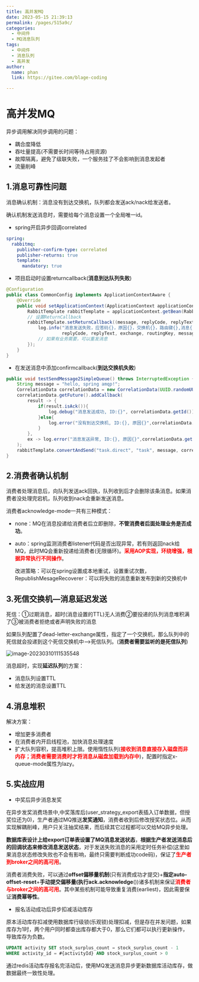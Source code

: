 ```yaml
---
title: 高并发MQ
date: 2023-05-15 21:39:13
permalink: /pages/515a9c/
categories: 
  - 中间件
  - MQ消息队列
tags: 
  - 中间件
  - 消息队列
  - 高并发
author: 
  name: phan
  link: https://gitee.com/blage-coding

---
```

# 高并发MQ

异步调用解决同步调用的问题：

- 耦合度降低
- 吞吐量提高(不需要长时间等待占用资源)
- 故障隔离，避免了级联失败，一个服务挂了不会影响到消息发起者
- 流量削峰

## 1.消息可靠性问题

消息确认机制：消息没有到达交换机，队列都会发送ack/nack给发送者。

确认机制发送消息时，需要给每个消息设置一个全局唯一id。

- spring开启异步回调correlated

```yaml
spring:
  rabbitmq:
    publisher-confirm-type: correlated
    publisher-returns: true
    template:
      mandatory: true
```

- 项目启动时设置returncallback(**消息到达队列失败**)

```java
@Configuration
public class CommonConfig implements ApplicationContextAware {
    @Override
    public void setApplicationContext(ApplicationContext applicationContext) throws BeansException {
        RabbitTemplate rabbitTemplate = applicationContext.getBean(RabbitTemplate.class);
        // 设置ReturnCallback
        rabbitTemplate.setReturnCallback((message, replyCode, replyText, exchange, routingKey) -> {
            log.info("消息发送失败，应答码{}，原因{}，交换机{}，路由键{},消息{}",
                     replyCode, replyText, exchange, routingKey, message.toString());
            // 如果有业务需要，可以重发消息
        });
    }
}
```

- 在发送消息中添加confirmcallback(**到达交换机失败**)

```java
public void testSendMessage2SimpleQueue() throws InterruptedException {
    String message = "hello, spring amqp!";
    CorrelationData correlationData = new CorrelationData(UUID.randomUUID().toString());
    correlationData.getFuture().addCallback(
        result -> {
            if(result.isAck()){
                log.debug("消息发送成功, ID:{}", correlationData.getId());
            }else{
                log.error("没有到达交换机, ID:{}, 原因{}",correlationData.getId(), result.getReason());
            }
        },
        ex -> log.error("消息发送异常, ID:{}, 原因{}",correlationData.getId(),ex.getMessage())
    );
    rabbitTemplate.convertAndSend("task.direct", "task", message, correlationData);
}
```

## 2.消费者确认机制

消费者处理消息后，向队列发送ack回执，队列收到后才会删除该条消息。如果消费者没处理完宕机，队列收到nack会重新发送消息。

消费者acknowledge-mode一共有三种模式：

- none：MQ在消息投递给消费者后立即删除，**不管消费者后面处理业务是否成功**。

- auto：spring监测消费者listener代码是否出现异常，若有则返回nack给MQ，此时MQ会重新投递给消费者(无限循环)。<font color="red">**采用AOP实现，环绕增强，根据异常执行不同操作**</font>。

  改进策略：可以在spring设置成本地重试，设置重试次数，RepublishMesageRecoverer：可以将失败的消息重新发布到新的交换机中

## 3.死信交换机—消息延迟发送

死信：①过期消息，超时(消息设置的TTL)无人消费②要投递的队列消息堆积满了③被消费者拒绝或者声明失败的消息

如果队列配置了dead-letter-exchange属性，指定了一个交换机，那么队列中的死信就会投递到这个死信交换机中—>死信队列。(**消费者需要监听的是死信队列**)

![image-20230310111535548](https://cdn.staticaly.com/gh/blage-coding/picx-images-hosting@master/20230515/image-20230310111535548.3sh68t57zc60.webp)

消息超时，实现**延迟队列**的方案：

- 消息队列设置TTL
- 给发送的消息设置TTL

## 4.消息堆积

解决方案：

- 增加更多消费者
- 在消费者内开启线程池，加快消息处理速度
- 扩大队列容积，提高堆积上限。使用惰性队列(<font color="red">**接收到消息直接存入磁盘而非内存；消费者需要消费时才将消息从磁盘加载到内存中**</font>)，配置时指定x-queue-mode属性为lazy。

## 5.实战应用

- 中奖后异步消息发奖

在异步发奖消费场景中,中奖落库后(user_strategy_export表插入订单数据，但授奖位还为0)，生产者通过MQ推送**发奖通知**，消费者收到后修改授奖状态位。从而实现解耦削峰，用户只关注抽奖结果，而后续其它过程都可以交给MQ异步处理。

**数据库表设计上给export订单表设置了MQ消息发送状态**，**根据生产者发送消息后的回调状态来修改消息发送状态**，对于发送失败消息的采用定时任务补偿(这里如果消息状态修改失败也不会有影响，最终只需要判断成功code码)，保证了<font color="red">**生产者到broker之间的高可用**</font>。 

消费者消费失败，可以通过**offset偏移量机制**(只有消费成功才提交)+**指定auto-offset-reset**+**手动提交偏移量(执行ack.acknowledge**())诸多机制来保证<font color="red">**消费者与broker之间的高可用**</font>。其中某些机制可能导致重复消费(earliest)，因此需要保证**消费幂等性**。

- 报名活动成功后异步扣减活动库存

原本活动库存扣减使用数据库行级锁(乐观锁)处理扣减，但是存在并发问题，如果库存为1时，两个用户同时都查出库存都大于0，那么它们都可以执行更新操作，导致库存为负数。

```sql
UPDATE activity SET stock_surplus_count = stock_surplus_count - 1
WHERE activity_id = #{activityId} AND stock_surplus_count > 0
```

通过redis活动库存报名完活动后，使用MQ发送消息异步更新数据库活动库存，做数据最终一致性处理。
